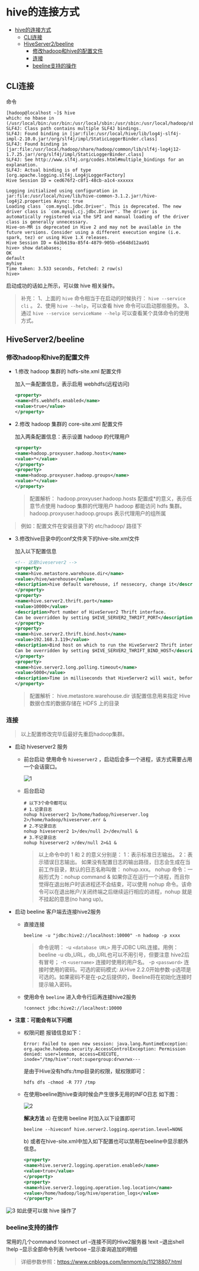 <!--
 * @Autor: 李逍遥
 * @Date: 2021-02-15 09:38:47
 * @LastEditors: 李逍遥
 * @LastEditTime: 2021-02-17 10:07:09
 * @Descriptiong: 
-->

# hive的连接方式 #

- [hive的连接方式](#hive的连接方式)
  - [CLI连接](#cli连接)
  - [HiveServer2/beeline](#hiveserver2beeline)
    - [修改hadoop和hive的配置文件](#修改hadoop和hive的配置文件)
    - [连接](#连接)
    - [beeline支持的操作](#beeline支持的操作)

## CLI连接 ##

命令

```shell
[hadoop@localhost ~]$ hive
which: no hbase in (/usr/local/bin:/usr/bin:/usr/local/sbin:/usr/sbin:/usr/local/hadoop/sbin:/usr/local/hadoop/bin:/usr/local/hive/bin:/home/hadoop/.local/bin:/home/hadoop/bin)
SLF4J: Class path contains multiple SLF4J bindings.
SLF4J: Found binding in [jar:file:/usr/local/hive/lib/log4j-slf4j-impl-2.10.0.jar!/org/slf4j/impl/StaticLoggerBinder.class]
SLF4J: Found binding in [jar:file:/usr/local/hadoop/share/hadoop/common/lib/slf4j-log4j12-1.7.25.jar!/org/slf4j/impl/StaticLoggerBinder.class]
SLF4J: See http://www.slf4j.org/codes.html#multiple_bindings for an explanation.
SLF4J: Actual binding is of type [org.apache.logging.slf4j.Log4jLoggerFactory]
Hive Session ID = ced676f2-c8f1-48cb-a1c4-xxxxxx

Logging initialized using configuration in jar:file:/usr/local/hive/lib/hive-common-3.1.2.jar!/hive-log4j2.properties Async: true
Loading class `com.mysql.jdbc.Driver'. This is deprecated. The new driver class is `com.mysql.cj.jdbc.Driver'. The driver is automatically registered via the SPI and manual loading of the driver class is generally unnecessary.
Hive-on-MR is deprecated in Hive 2 and may not be available in the future versions. Consider using a different execution engine (i.e. spark, tez) or using Hive 1.X releases.
Hive Session ID = 6a3b619a-85f4-4879-905b-e5648d12aa91
hive> show databases;
OK
default
myhive
Time taken: 3.533 seconds, Fetched: 2 row(s)
hive>
```

启动成功的话如上所示，可以做 hive 相关操作。

>补充：
>1、上面的 `hive` 命令相当于在启动的时候执行： `hive --service cli` 。
>2、使用 `hive --help`，可以查看 hive 命令可以启动那些服务。
>3、通过 `hive --service serviceName --help` 可以查看某个具体命令的使用方式。

## HiveServer2/beeline ##

### 修改hadoop和hive的配置文件 ###

- 1.修改 hadoop 集群的 hdfs-site.xml 配置文件

    加入一条配置信息，表示启用 webhdfs(远程访问)

    ```xml
    <property>
    <name>dfs.webhdfs.enabled</name>
    <value>true</value>
    </property>
    ```

- 2.修改 hadoop 集群的 core-site.xml 配置文件

    加入两条配置信息：表示设置 hadoop 的代理用户

    ```xml
    <property>
    <name>hadoop.proxyuser.hadoop.hosts</name>
    <value>*</value>
    </property>
    <property>
    <name>hadoop.proxyuser.hadoop.groups</name>
    <value>*</value>
    </property>
    ```

    >配置解析：
    >hadoop.proxyuser.hadoop.hosts 配置成*的意义，表示任意节点使用 hadoop 集群的代理用户 hadoop 都能访问 hdfs 集群。
    >hadoop.proxyuser.hadoop.groups 表示代理用户的组所属

>例如：配置文件在安装目录下的 etc/hadoop/ 路径下

- 3.修改hive目录中的conf文件夹下的hive-site.xml文件

    加入以下配置信息

    ```xml
    <!-- 这是hiveserver2 -->
    <property>
    <name>hive.metastore.warehouse.dir</name>
    <value>/hive/warehouse</value>
    <description>hive default warehouse, if nessecory, change it</description>
    </property>
    <property>
    <name>hive.server2.thrift.port</name>
    <value>10000</value>
    <description>Port number of HiveServer2 Thrift interface.
    Can be overridden by setting $HIVE_SERVER2_THRIFT_PORT</description>
    </property>
    <property>
    <name>hive.server2.thrift.bind.host</name>
    <value>192.168.3.119</value>
    <description>Bind host on which to run the HiveServer2 Thrift interface.
    Can be overridden by setting $HIVE_SERVER2_THRIFT_BIND_HOST</description>
    </property>
    <property>
    <name>hive.server2.long.polling.timeout</name>
    <value>5000</value>
    <description>Time in milliseconds that HiveServer2 will wait, before responding to asynchronous calls that use long polling</description>
    </property>
    ```

    >配置解析：
    >hive.metastore.warehouse.dir 该配置信息用来指定 Hive 数据仓库的数据存储在 HDFS 上的目录

### 连接 ###

>以上配置修改完毕后最好先重启hadoop集群。

- 启动 hiveserver2 服务
  - 前台启动
    使用命令 `hiveserver2` ，启动后会多一个进程，该方式需要占用一个会话窗口。

    ![1](jps.png "进程")

  - 后台启动

    ```shell
    # 以下3个命令都可以
    # 1.记录日志
    nohup hiveserver2 1>/home/hadoop/hiveserver.log 2>/home/hadoop/hiveserver.err &
    # 2.不记录日志
    nohup hiveserver2 1>/dev/null 2>/dev/null &
    # 3.不记录日志
    nohup hiveserver2 >/dev/null 2>&1 &
    ```

    >以上命令中的 1 和 2 的意义分别是：
    >1：表示标准日志输出。
    >2：表示错误日志输出。
    >如果没有配置日志的输出路径，日志会生成在当前工作目录，默认的日志名称叫做： nohup.xxx。
    >nohup 命令：一般形式为：nohup command &
    >如果你正在运行一个进程，而且你觉得在退出帐户时该进程还不会结束，可以使用 nohup 命令。该命令可以在退出帐户/关闭终端之后继续运行相应的进程，nohup 就是不挂起的意思(no hang up)。

- 启动 beeline 客户端去连接hive2服务
  - 直接连接

    ```shell
    beeline -u "jdbc:hive2://localhost:10000" -n hadoop -p xxxx
    ```

    >命令说明：
    >-u `<database URL>` 用于JDBC URL连接。用例：beeline -u db_URL，db_URL也可以不用引号，但要注意 hive2后有冒号；
    >-n `<username>` 连接时使用的用户名。
    >-p `<password>` 连接时使用的密码。可选的密码模式: 从Hive 2.2.0开始参数-p选项是可选的。如果密码不是在-p之后提供的，Beeline将在初始化连接时提示输入密码。

  - 使用命令 `beeline` 进入命令行后再连接hive2服务

    ```shell
    !connect jdbc:hive2://localhost:10000
    ```

- **注意：可能会有以下问题**

  - 权限问题
    报错信息如下：

    ```log
    Error: Failed to open new session: java.lang.RuntimeException: org.apache.hadoop.security.AccessControlException: Permission denied: user=lenmom, access=EXECUTE, inode="/tmp/hive":root:supergroup:drwxrwx---
    ```

    是由于Hive没有hdfs:/tmp目录的权限，赋权限即可：

    ```shell
    hdfs dfs -chmod -R 777 /tmp
    ```

  - 在使用beeline跑hive查询时候会产生很多无用的INFO日志
    如下图：

    ![2](log.png "查询日志")

    **解决方法**
    a) 在使用 beeline 时加入以下设置即可

    ```shell
    beeline --hiveconf hive.server2.logging.operation.level=NONE
    ```

    b) 或者在hive-site.xml中加入如下配置也可以禁用在beeline中显示额外信息。

    ```xml
    <property>
    <name>hive.server2.logging.operation.enabled</name>
    <value>true</value>
    </property>
    <property>
    <name>hive.server2.logging.operation.log.location</name>
    <value>/home/hadoop/log/hive/operation_logs</value>
    </property>
    ```

![3](beeline.png)
如此便可以做 hive 操作了

### beeline支持的操作 ###

常用的几个command
!connect url –连接不同的Hive2服务器
!exit –退出shell
!help –显示全部命令列表
!verbose –显示查询追加的明细

>详细参数参照：<https://www.cnblogs.com/lenmom/p/11218807.html>
